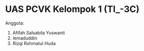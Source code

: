 # UAS PCVK Kelompok 1 (TI_-3C)

Anggota:

1. Afifah Salsabila Yuswanti
2. Iemaduddin
3. Rizqi Rohmatul Huda
